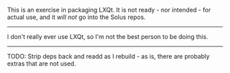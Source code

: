 This is an exercise in packaging LXQt.
It is not ready - nor intended - for actual use, and it *will not* go into the Solus repos.

***

I don't really ever use LXQt, so I'm not the best person to be doing this.

***

TODO: Strip deps back and readd as I rebuild - as is, there are probably extras that are not used.

